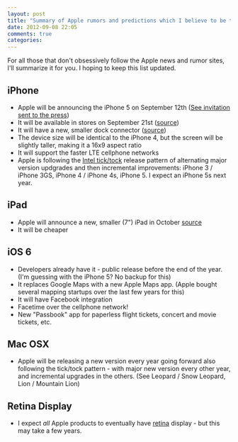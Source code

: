 ```yaml
---
layout: post
title: "Summary of Apple rumors and predictions which I believe to be true"
date: 2012-09-08 22:05
comments: true
categories: 
---
```

For all those that don't obsessively follow the Apple news and rumor sites, I'll summarize it for you. I hoping to keep this list updated.

iPhone
------

  * Apple will be announcing the iPhone 5 on September 12th ([See invitation sent to the press](/images/posts/iphone-5-invite.jpeg))
  * It will be available in stores on September 21st ([source](http://techcrunch.com/2012/08/21/iphone-5-launch-date/))
  * It will have a new, smaller dock connector ([source](http://www.reuters.com/article/2012/07/23/us-apple-connector-idUSBRE86M07320120723))
  * The device size will be identical to the iPhone 4, but the screen will be slightly taller, making it a 16x9 aspect ratio
  * It will support the faster LTE cellphone networks
  * Apple is following the [Intel tick/tock](http://en.wikipedia.org/wiki/Intel_Tick-Tock) release pattern of alternating major version updgrades and then incremental improvements: iPhone 3 / iPhone 3GS, iPhone 4 / iPhone 4s, iPhone 5. I expect an iPhone 5s next year.

iPad
----

  * Apple will announce a new, smaller (7") iPad in October [source](http://www.loopinsight.com/2012/08/23/iphone-5-and-ipad-mini-events/)
  * It will be cheaper
  
iOS 6
-----

  * Developers already have it - public release before the end of the year. (I'm guessing with the iPhone 5? No backup for this)
  * It replaces Google Maps with a new Apple Maps app. (Apple bought several mapping startups over the last few years for this)
  * It will have Facebook integration
  * Facetime over the cellphone network!
  * New "Passbook" app for paperless flight tickets, concert and movie tickets, etc.
  
Mac OSX
-------

  * Apple will be releasing a new version every year going forward also following the tick/tock pattern - with major new version every other year, and incremental upgrades in the others. (See Leopard / Snow Leopard, Lion / Mountain Lion)
  
Retina Display
--------------

  * I expect _all_ Apple products to eventually have [retina](http://en.wikipedia.org/wiki/Retina_display) display - but this may take a few years.